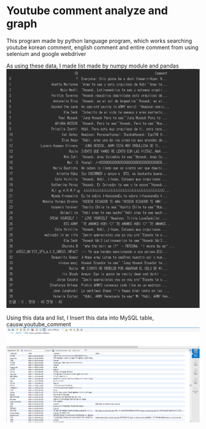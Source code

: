 Youtube comment analyze and graph
=============
This program made by python language program, which works searching youtube korean comment, english comment and entire comment 
from using selenium and google webdriver

As using these data, I made list made by numpy module and pandas
![code](./img/code.PNG)

Using this data and list, I Insert this data into MySQL table, causw.youtube_comment
![Comment_in_MySQL](./img/Comment_in_MySQL.PNG)